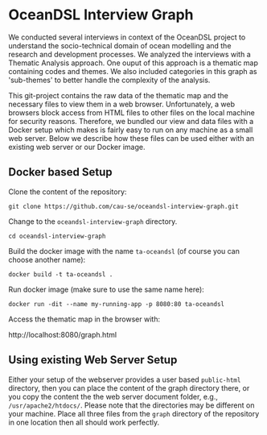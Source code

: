 # OceanDSL Interview Graph

We conducted several interviews in context of the OceanDSL project
to understand the socio-technical domain of ocean modelling and
the research and development processes. We analyzed the interviews
with a Thematic Analysis approach. One ouput of this approach is
a thematic map containing codes and themes. We also included 
categories in this graph as 'sub-themes' to better handle the
complexity of the analysis.

This git-project contains the raw data of the thematic map and
the necessary files to view them in a web browser. Unfortunately,
a web browsers block access from HTML files to other files on the
local machine for security reasons. Therefore, we bundled our
view and data files with a Docker setup which makes is fairly
easy to run on any machine as a small web server. Below we
describe how these files can be used either with an existing
web server or our Docker image.

## Docker based Setup

Clone the content of the repository:

```git clone https://github.com/cau-se/oceandsl-interview-graph.git```

Change to the `oceandsl-interview-graph` directory.

```cd oceandsl-interview-graph```

Build the docker image with the name `ta-oceandsl` (of course you
can choose another name):

```docker build -t ta-oceandsl .```

Run docker image (make sure to use the same name here):

```docker run -dit --name my-running-app -p 8080:80 ta-oceandsl```

Access the thematic map in the browser with:

http://localhost:8080/graph.html

## Using existing Web Server Setup

Either your setup of the webserver provides a user based `public-html`
directory, then you can place the content of the graph directory there,
or you copy the content the the web server document folder, e.g.,
`/usr/apache2/htdocs/`. Please note that the directories may be
different on your machine. Place all three files from the `graph`
directory of the repository in one location then all should work
perfectly.

